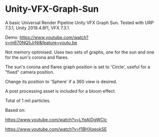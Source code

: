 # Unity-VFX-Graph-Sun

A basic Universal Render Pipeline Unity VFX Graph Sun. Tested with URP 7.3.1, Unity 2019.4.8f1, VFX 7.3.1.

Demo: https://www.youtube.com/watch?v=m670NQ5JrNI&feature=youtu.be

Not memory optimised. Uses two sets of graphs, one for the sun and one for the sun's corona and flares.

The sun's corona and flares graph position is set to 'Circle', useful for a "fixed" camera position.

Change its position to 'Sphere' if a 360 view is desired.

A post processing asset is included for a bloom effect.

Total of 1 mil particles.

Based on:

https://www.youtube.com/watch?v=LYeAlDgWCIc

https://www.youtube.com/watch?v=f1BHXqeokSE
